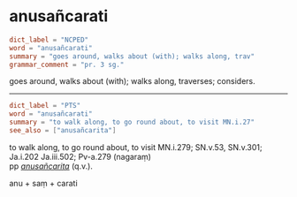 # anusañcarati

``` toml
dict_label = "NCPED"
word = "anusañcarati"
summary = "goes around, walks about (with); walks along, trav"
grammar_comment = "pr. 3 sg."
```

goes around, walks about (with); walks along, traverses; considers.

--------------------

``` toml
dict_label = "PTS"
word = "anusañcarati"
summary = "to walk along, to go round about, to visit MN.i.27"
see_also = ["anusañcarita"]
```

to walk along, to go round about, to visit MN.i.279; SN.v.53, SN.v.301; Ja.i.202 Ja.iii.502; Pv\-a.279 (nagaraṃ)  
pp *[anusañcarita](anusañcarita.md)* (q.v.).

anu \+ saṃ \+ carati

